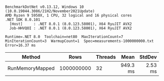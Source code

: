 ```

BenchmarkDotNet v0.13.12, Windows 10 (10.0.19044.3086/21H2/November2021Update)
AMD Ryzen 9 5950X, 1 CPU, 32 logical and 16 physical cores
.NET SDK 8.0.101
  [Host]     : .NET 8.0.1 (8.0.123.58001), X64 RyuJIT AVX2
  Job-HHVQOI : .NET 8.0.1 (8.0.123.58001), X64 RyuJIT AVX2

Runtime=.NET 8.0  Toolchain=net80  MaxIterationCount=7  
MinIterationCount=3  WarmupCount=1  Spec=measurements-1000000000.txt  
Error=16.37 ms  

```
| Method          | Rows       | Threads | Mean     | StdDev  | MB    | MB/s    | ns/row | Allocated |
|---------------- |----------- |-------- |---------:|--------:|------:|--------:|-------:|----------:|
| RunMemoryMapped | 1000000000 | 32      | 949.3 ms | 2.53 ms | 13156 | 13858.5 |    0.9 | 110.59 KB |
